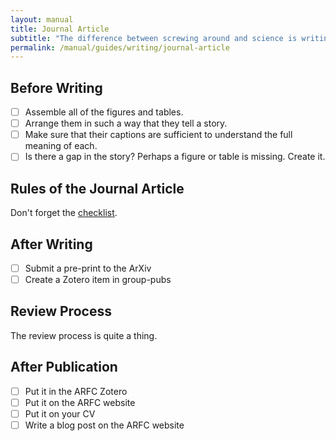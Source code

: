 ```yaml
---
layout: manual
title: Journal Article
subtitle: "The difference between screwing around and science is writing it down. -- Adam Savage"
permalink: /manual/guides/writing/journal-article
---
```


## Before Writing

- [ ] Assemble all of the figures and tables.
- [ ] Arrange them in such a way that they tell a story.
- [ ] Make sure that their captions are sufficient to understand the full 
  meaning of each. 
- [ ] Is there a gap in the story? Perhaps a figure or table is missing. Create 
  it.

## Rules of the Journal Article

Don't forget the [checklist](/manual/guides/writing/checklist).

## After Writing

- [ ] Submit a pre-print to the ArXiv
- [ ] Create a Zotero item in group-pubs

## Review Process

The review process is quite a thing.

## After Publication

- [ ] Put it in the ARFC Zotero
- [ ] Put it on the ARFC website
- [ ] Put it on your CV
- [ ] Write a blog post on the ARFC website
